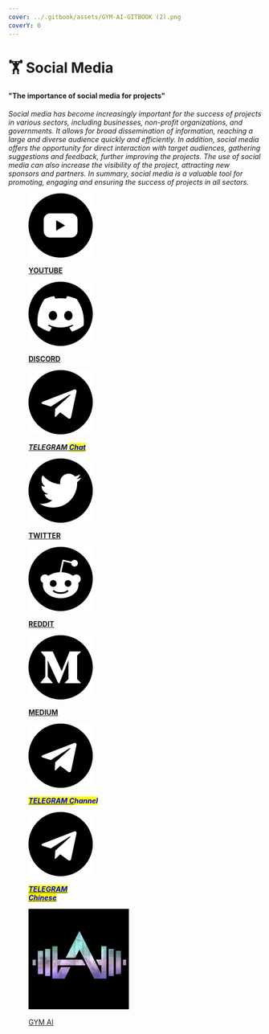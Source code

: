 ```yaml
---
cover: ../.gitbook/assets/GYM-AI-GITBOOK (2).png
coverY: 0
---
```


# 🏋 Social Media

#### "The importance of social media for projects"

_Social media has become increasingly important for the success of projects in various sectors, including businesses, non-profit organizations, and governments. It allows for broad dissemination of information, reaching a large and diverse audience quickly and efficiently. In addition, social media offers the opportunity for direct interaction with target audiences, gathering suggestions and feedback, further improving the projects. The use of social media can also increase the visibility of the project, attracting new sponsors and partners. In summary, social media is a valuable tool for promoting, engaging and ensuring the success of projects in all sectors._

<div>

<figure><img src="../.gitbook/assets/youtube.png" alt=""><figcaption><p><strong></strong><a href="https://www.youtube.com/@gymai/featured"><strong>YOUTUBE</strong></a><strong></strong></p></figcaption></figure>

 

<figure><img src="../.gitbook/assets/discordia.png" alt=""><figcaption><p><strong></strong><a href="https://discord.gg/94gThCeUUk"><strong>DISCORD</strong></a><strong></strong></p></figcaption></figure>

 

<figure><img src="../.gitbook/assets/telegram (3).png" alt=""><figcaption><p><em><strong></strong></em><a href="https://t.me/GYM_AI"><em><strong>TELEGRAM</strong><strong> </strong><mark style="color:blue;"><strong>Chat</strong></mark></em></a><em><mark style="color:blue;"><strong></strong></mark></em></p></figcaption></figure>

 

<figure><img src="../.gitbook/assets/twitter (3).png" alt=""><figcaption><p><strong></strong><a href="https://twitter.com/GymAI_"><strong>TWITTER</strong></a><strong></strong></p></figcaption></figure>

 

<figure><img src="../.gitbook/assets/reddit.png" alt=""><figcaption><p><strong></strong><a href="https://www.reddit.com/user/Gym-AI"><strong>REDDIT</strong></a><strong></strong></p></figcaption></figure>

 

<figure><img src="../.gitbook/assets/medium.png" alt=""><figcaption><p><strong></strong><a href="https://medium.com/@Gym-AI"><strong>MEDIUM</strong></a><strong></strong></p></figcaption></figure>

 

<figure><img src="../.gitbook/assets/telegram (3).png" alt=""><figcaption><p><em><mark style="color:blue;"><strong></strong></mark></em><a href="https://t.me/GYM_AI_Ann"><em><mark style="color:blue;"><strong>TELEGRAM  C</strong></mark></em></a><em><mark style="color:blue;"><strong>hannel</strong></mark></em></p></figcaption></figure>

 

<figure><img src="../.gitbook/assets/telegram (3).png" alt=""><figcaption><p><em><mark style="color:blue;"><strong></strong></mark></em><a href="https://t.me/GYM_AI_CN"><em><mark style="color:blue;"><strong>TELEGRAM</strong></mark></em><br><em><mark style="color:blue;"><strong>Chinese</strong></mark></em></a><em><mark style="color:blue;"><strong></strong></mark></em></p></figcaption></figure>

 

<figure><img src="../.gitbook/assets/200x200.png" alt=""><figcaption><p><a href="https://gym-ai.io/">GYM AI</a></p></figcaption></figure>

</div>
